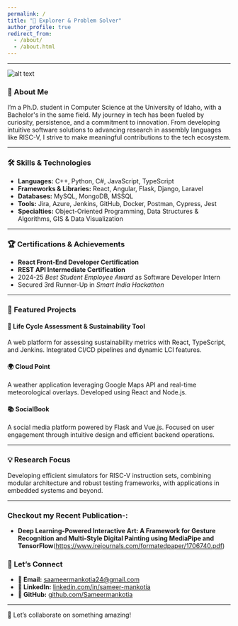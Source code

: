 ```yaml
---
permalink: /
title: "🚀 Explorer & Problem Solver"
author_profile: true
redirect_from: 
  - /about/
  - /about.html
---
```

---
![alt text](https://file%2B.vscode-resource.vscode-cdn.net/Users/sameermankotia/Desktop/SameerMankotia.github.io/images/Pic.png?version%3D1749422975187)
### 📜 About Me

I’m a Ph.D. student in Computer Science at the University of Idaho, with a Bachelor's in the same field. My journey in tech has been fueled by curiosity, persistence, and a commitment to innovation. From developing intuitive software solutions to advancing research in assembly languages like RISC-V, I strive to make meaningful contributions to the tech ecosystem.  

---

### 🛠️ Skills & Technologies  

- **Languages:** C++, Python, C#, JavaScript, TypeScript  
- **Frameworks & Libraries:** React, Angular, Flask, Django, Laravel  
- **Databases:** MySQL, MongoDB, MSSQL  
- **Tools:** Jira, Azure, Jenkins, GitHub, Docker, Postman, Cypress, Jest  
- **Specialties:** Object-Oriented Programming, Data Structures & Algorithms, GIS & Data Visualization  

---

### 🏆 Certifications & Achievements  

- **React Front-End Developer Certification**  
- **REST API Intermediate Certification**  
- 2024-25 *Best Student Employee Award* as Software Developer Intern  
- Secured 3rd Runner-Up in *Smart India Hackathon*  

---

### 📘 Featured Projects  

#### 🌿 **Life Cycle Assessment & Sustainability Tool**  
A web platform for assessing sustainability metrics with React, TypeScript, and Jenkins. Integrated CI/CD pipelines and dynamic LCI features.  

#### 🌍 **Cloud Point**  
A weather application leveraging Google Maps API and real-time meteorological overlays. Developed using React and Node.js.  

#### 📚 **SocialBook**  
A social media platform powered by Flask and Vue.js. Focused on user engagement through intuitive design and efficient backend operations.  

---

### 💡 Research Focus  

Developing efficient simulators for RISC-V instruction sets, combining modular architecture and robust testing frameworks, with applications in embedded systems and beyond.  

---
### Checkout my Recent Publication-:
- **Deep Learning-Powered Interactive Art: A Framework for Gesture Recognition and Multi-Style Digital Painting using MediaPipe and TensorFlow**(https://www.irejournals.com/formatedpaper/1706740.pdf)

### 🤝 Let’s Connect  

- **📧 Email:** [saameermankotia24@gmail.com](mailto:saameermankotia24@gmail.com)  
- **💼 LinkedIn:** [linkedin.com/in/sameer-mankotia](#)  
- **🔗 GitHub:** [github.com/Sameermankotia](#)  

---

🎉 Let’s collaborate on something amazing!
